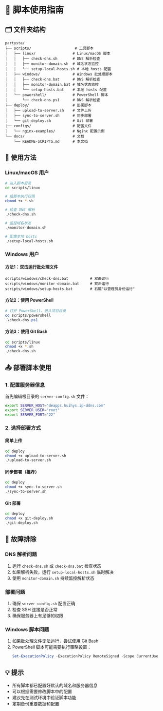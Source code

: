 # 📁 脚本使用指南

## 🗂️ 文件夹结构

```
partysta/
├── scripts/                    # 工具脚本
│   ├── linux/                 # Linux/macOS 脚本
│   │   ├── check-dns.sh       # DNS 解析检查
│   │   ├── monitor-domain.sh  # 域名状态监控
│   │   └── setup-local-hosts.sh # 本地 hosts 配置
│   ├── windows/               # Windows 批处理脚本
│   │   ├── check-dns.bat      # DNS 解析检查
│   │   ├── monitor-domain.bat # 域名状态监控
│   │   └── setup-hosts.bat    # 本地 hosts 配置
│   └── powershell/            # PowerShell 脚本
│       └── check-dns.ps1      # DNS 解析检查
├── deploy/                    # 部署脚本
│   ├── upload-to-server.sh    # 文件上传
│   ├── sync-to-server.sh      # 同步部署
│   └── git-deploy.sh          # Git 部署
├── configs/                   # 配置文件
│   └── nginx-examples/        # Nginx 配置示例
└── docs/                      # 文档
    └── README-SCRIPTS.md      # 本文档
```

## 🚀 使用方法

### Linux/macOS 用户

```bash
# 进入脚本目录
cd scripts/linux

# 给脚本执行权限
chmod +x *.sh

# 检查 DNS 解析
./check-dns.sh

# 监控域名状态
./monitor-domain.sh

# 配置本地 hosts
./setup-local-hosts.sh
```

### Windows 用户

#### 方法1：双击运行批处理文件
```
scripts/windows/check-dns.bat          # 双击运行
scripts/windows/monitor-domain.bat     # 双击运行
scripts/windows/setup-hosts.bat        # 右键"以管理员身份运行"
```

#### 方法2：使用 PowerShell
```powershell
# 打开 PowerShell，进入项目目录
cd scripts/powershell
.\check-dns.ps1
```

#### 方法3：使用 Git Bash
```bash
cd scripts/linux
chmod +x *.sh
./check-dns.sh
```

## 📤 部署脚本使用

### 1. 配置服务器信息
首先编辑根目录的 `server-config.sh` 文件：
```bash
export SERVER_HOST="deapps.huihys.ip-ddns.com"
export SERVER_USER="root"
export SERVER_PORT="22"
```

### 2. 选择部署方式

#### 简单上传
```bash
cd deploy
chmod +x upload-to-server.sh
./upload-to-server.sh
```

#### 同步部署（推荐）
```bash
cd deploy
chmod +x sync-to-server.sh
./sync-to-server.sh
```

#### Git 部署
```bash
cd deploy
chmod +x git-deploy.sh
./git-deploy.sh
```

## 🔧 故障排除

### DNS 解析问题
1. 运行 `check-dns.sh` 或 `check-dns.bat` 检查状态
2. 如果解析失败，运行 `setup-local-hosts.sh` 临时解决
3. 使用 `monitor-domain.sh` 持续监控解析状态

### 部署问题
1. 确保 `server-config.sh` 配置正确
2. 检查 SSH 连接是否正常
3. 确保服务器上有足够的权限

### Windows 脚本问题
1. 如果批处理文件无法运行，尝试使用 Git Bash
2. PowerShell 脚本可能需要执行策略设置：
   ```powershell
   Set-ExecutionPolicy -ExecutionPolicy RemoteSigned -Scope CurrentUser
   ```

## 💡 提示

- 所有脚本都已配置好默认的域名和服务器信息
- 可以根据需要修改脚本中的配置
- 建议先在测试环境中验证脚本功能
- 定期备份重要数据和配置